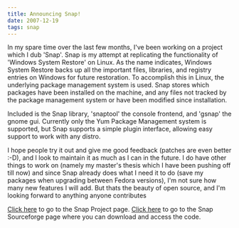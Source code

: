 ```yaml
---
title: Announcing Snap!
date: 2007-12-19
tags: snap
---
```


In my spare time over the last few months, I've been working on a project which I dub 'Snap'. Snap is my attempt at replicating the functionality of 'Windows System Restore' on Linux. As the name indicates, Windows System Restore backs up all the important files, libraries, and registry entries on Windows for future restoration. To accomplish this in Linux, the underlying package management system is used. Snap stores which packages have been installed on the machine, and any files not tracked by the package management system or have been modified since installation.

Included is the Snap library, 'snaptool' the console frontend, and 'gsnap' the gnome gui. Currently only the Yum Package Management system is supported, but Snap supports a simple plugin interface, allowing easy support to work with any distro. 

I hope people try it out and give me good feedback (patches are even better :-D), and I look to maintain it as much as I can in the future. I do have other things to work on (namely my master's thesis which I have been pushing off till now) and since Snap already does what I need it to do (save my packages when upgrading between Fedora versions), I'm not sure how many new features I will add. But thats the beauty of open source, and I'm looking forward to anything anyone contributes

<a href="http://morsi.org/projects/snap">Click here</a> to go to the Snap Project page.
<a href="https://sourceforge.net/projects/snapshotter/">Click here</a> to go to the Snap Sourceforge page where you can download and access the code.
